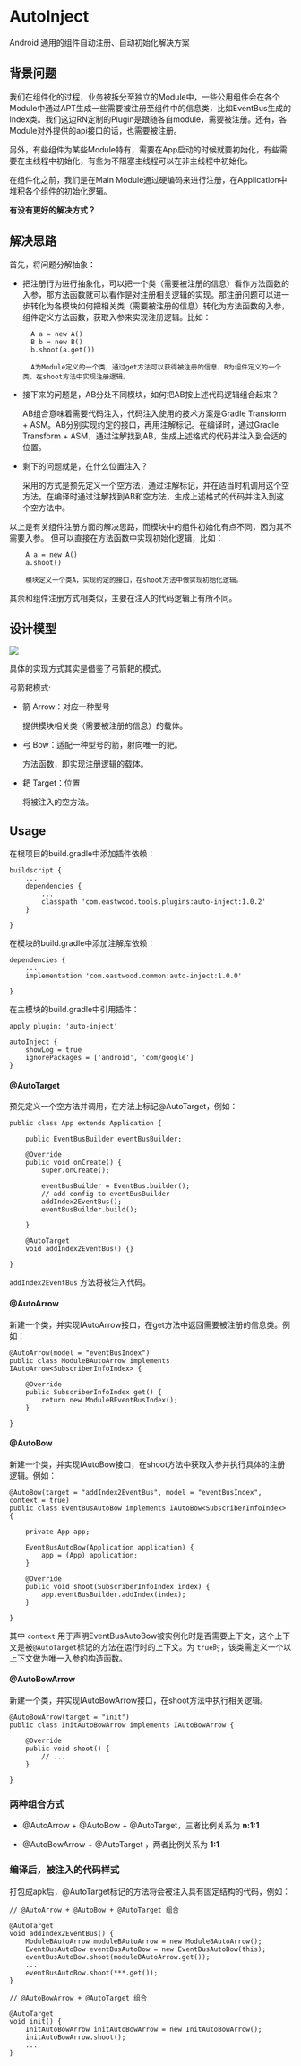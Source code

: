# AutoInject
Android 通用的组件自动注册、自动初始化解决方案

## 背景问题
我们在组件化的过程，业务被拆分至独立的Module中，一些公用组件会在各个Module中通过APT生成一些需要被注册至组件中的信息类，比如EventBus生成的Index类。我们这边RN定制的Plugin是跟随各自module，需要被注册。还有，各Module对外提供的api接口的话，也需要被注册。

另外，有些组件为某些Module特有，需要在App启动的时候就要初始化，有些需要在主线程中初始化，有些为不阻塞主线程可以在非主线程中初始化。

在组件化之前，我们是在Main Module通过硬编码来进行注册，在Application中堆积各个组件的初始化逻辑。

**有没有更好的解决方式？**

## 解决思路
首先，将问题分解抽象：

* 把注册行为进行抽象化，可以把一个类（需要被注册的信息）看作方法函数的入参，那方法函数就可以看作是对注册相关逻辑的实现。那注册问题可以进一步转化为各模块如何把相关类（需要被注册的信息）转化为方法函数的入参，组件定义方法函数，获取入参来实现注册逻辑。比如：

        
        A a = new A()
        B b = new B()
        b.shoot(a.get())
        
        A为Module定义的一个类，通过get方法可以获得被注册的信息，B为组件定义的一个类，在shoot方法中实现注册逻辑。
    
* 接下来的问题是，AB分处不同模块，如何把AB按上述代码逻辑组合起来？
    
    AB组合意味着需要代码注入，代码注入使用的技术方案是Gradle Transform + ASM。AB分别实现约定的接口，再用注解标记。在编译时，通过Gradle Transform + ASM，通过注解找到AB，生成上述格式的代码并注入到合适的位置。

* 剩下的问题就是，在什么位置注入？
    
    采用的方式是预先定义一个空方法，通过注解标记，并在适当时机调用这个空方法。在编译时通过注解找到AB和空方法，生成上述格式的代码并注入到这个空方法中。

以上是有关组件注册方面的解决思路，而模块中的组件初始化有点不同，因为其不需要入参。 但可以直接在方法函数中实现初始化逻辑，比如：
    
        
        A a = new A()
        a.shoot()
        
        模块定义一个类A，实现约定的接口，在shoot方法中做实现初始化逻辑。
        

其余和组件注册方式相类似，主要在注入的代码逻辑上有所不同。


## 设计模型
<img src='https://user-gold-cdn.xitu.io/2018/6/20/1641b530b2ec3d1a?w=404&h=313&f=png&s=45018'/>

具体的实现方式其实是借鉴了弓箭耙的模式。

弓箭耙模式: 
* 箭 Arrow：对应一种型号

    提供模块相关类（需要被注册的信息）的载体。
    
* 弓 Bow：适配一种型号的箭，射向唯一的耙。
    
    方法函数，即实现注册逻辑的载体。

* 耙 Target：位置
    
    将被注入的空方法。

## Usage
在根项目的build.gradle中添加插件依赖：

    buildscript {
        ... 
        dependencies {
            ...
            classpath 'com.eastwood.tools.plugins:auto-inject:1.0.2'
        }
        
    }

在模块的build.gradle中添加注解库依赖：

    dependencies {
        ...
        implementation 'com.eastwood.common:auto-inject:1.0.0'
         
    }
    
在主模块的build.gradle中引用插件：
    
    
    apply plugin: 'auto-inject'
     
    autoInject {
        showLog = true
        ignorePackages = ['android', 'com/google']
    }

#### @AutoTarget
预先定义一个空方法并调用，在方法上标记@AutoTarget，例如：

    public class App extends Application {
     
        public EventBusBuilder eventBusBuilder;
     
        @Override
        public void onCreate() {
            super.onCreate();
     
            eventBusBuilder = EventBus.builder();
            // add config to eventBusBuilder
            addIndex2EventBus();
            eventBusBuilder.build();
    
        }
     
        @AutoTarget
        void addIndex2EventBus() {}
    
    }

`addIndex2EventBus` 方法将被注入代码。

#### @AutoArrow
新建一个类，并实现IAutoArrow接口，在get方法中返回需要被注册的信息类。例如：

    @AutoArrow(model = "eventBusIndex")
    public class ModuleBAutoArrow implements IAutoArrow<SubscriberInfoIndex> {
     
        @Override
        public SubscriberInfoIndex get() {
            return new ModuleBEventBusIndex();
        }
     
    }

#### @AutoBow
新建一个类，并实现IAutoBow接口，在shoot方法中获取入参并执行具体的注册逻辑。例如：

    @AutoBow(target = "addIndex2EventBus", model = "eventBusIndex", context = true)
    public class EventBusAutoBow implements IAutoBow<SubscriberInfoIndex> {
     
        private App app;
     
        EventBusAutoBow(Application application) {
            app = (App) application;
        }
     
        @Override
        public void shoot(SubscriberInfoIndex index) {
            app.eventBusBuilder.addIndex(index);
        }
     
    }

其中 `context` 用于声明EventBusAutoBow被实例化时是否需要上下文，这个上下文是被`@AutoTarget`标记的方法在运行时的上下文。为 `true`时，该类需定义一个以上下文做为唯一入参的构造函数。

#### @AutoBowArrow
新建一个类，并实现IAutoBowArrow接口，在shoot方法中执行相关逻辑。

    @AutoBowArrow(target = "init")
    public class InitAutoBowArrow implements IAutoBowArrow {

        @Override
        public void shoot() {
            // ...
        }

    }
    
### 两种组合方式
* @AutoArrow + @AutoBow + @AutoTarget，三者比例关系为 **n:1:1**

* @AutoBowArrow + @AutoTarget ，两者比例关系为 **1:1**

### 编译后，被注入的代码样式
打包成apk后，@AutoTarget标记的方法将会被注入具有固定结构的代码，例如：


    // @AutoArrow + @AutoBow + @AutoTarget 组合
     
    @AutoTarget
    void addIndex2EventBus() {
        ModuleBAutoArrow moduleBAutoArrow = new ModuleBAutoArrow();
        EventBusAutoBow eventBusAutoBow = new EventBusAutoBow(this);
        eventBusAutoBow.shoot(moduleBAutoArrow.get());
        ...
        eventBusAutoBow.shoot(***.get());
    }
     
    // @AutoBowArrow + @AutoTarget 组合
     
    @AutoTarget
    void init() {
        InitAutoBowArrow initAutoBowArrow = new InitAutoBowArrow();
        initAutoBowArrow.shoot();
        ...
    }
